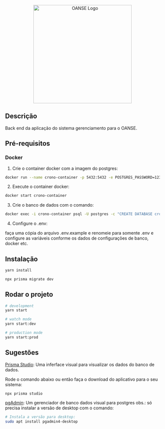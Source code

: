 <p align="center">
  <img src="https://static.wixstatic.com/media/6ea5d4_d4f0f11421144775a811892b8d0d1ff9~mv2.jpg/v1/fill/w_215,h_215,al_c,q_80,usm_0.66_1.00_0.01/Logo%20OANSE.webp" width="320" alt="OANSE Logo" />
</p>

## Descrição

Back end da aplicação do sistema gerenciamento para o OANSE.

## Pré-requisitos

### Docker

1. Crie o container docker com a imagem do postgres:

```bash
docker run --name crono-container -p 5432:5432 -e POSTGRES_PASSWORD=123456 -d postgres
```

2. Execute o container docker:

```bash
docker start crono-container
```

3. Crie o banco de dados com o comando:

```bash
docker exec -i crono-container psql -U postgres -c "CREATE DATABASE crono_db WITH OWNER=postgres;"
```

4. Configure o .env:

faça uma cópia do arquivo .env.example e renomeie para somente .env e configure as variáveis conforme os dados de configurações de banco, docker etc.

## Instalação

```bash
yarn install
```

```bash
npx prisma migrate dev
```

## Rodar o projeto

```bash
# development
yarn start

# watch mode
yarn start:dev

# production mode
yarn start:prod
```

## Sugestões

[Prisma Studio](https://www.prisma.io/studio): Uma inferface visual para visualizar os dados do banco de dados.

Rode o comando abaixo ou então faça o download do aplicativo para o seu sistema:

```bash
npx prisma studio
```

[pgAdmin](https://www.pgadmin.org/download/pgadmin-4-apt/): Um gerenciador de banco dados visual para postgres obs.: só precisa instalar a versão de desktop com o comando:

```bash
# Instala a versão para desktop:
sudo apt install pgadmin4-desktop
```
